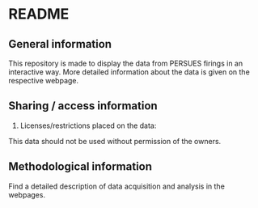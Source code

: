 # README

## General information

This repository is made to display the data from PERSUES firings in an interactive way. More detailed information about the data is given on the respective webpage. 

## Sharing / access information

1.  Licenses/restrictions placed on the data:  

This data should not be used without permission of the owners. 


## Methodological information

Find a detailed description of data acquisition and analysis in the webpages. 
